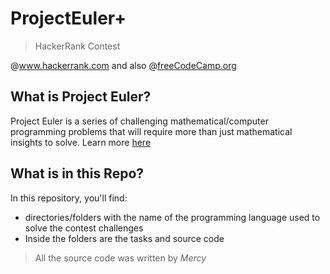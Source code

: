 # ProjectEuler+
> HackerRank Contest

@<a href="https://www.hackerrank.com/contests">www.hackerrank.com</a>
and also @<a href="https://www.freecodecamp.org/learn/project-euler/#project-euler-problems-1-to-100">freeCodeCamp.org</a>

## What is Project Euler?
Project Euler is a series of challenging mathematical/computer programming problems that will require more than just mathematical insights to solve. 
Learn more <a href="https://projecteuler.net/">here</a>

## What is in this Repo?
In this repository, you'll find:
- directories/folders with the name of the programming language used to solve the contest challenges
- Inside the folders are the tasks and source code

> All the source code was written by *Mercy*
